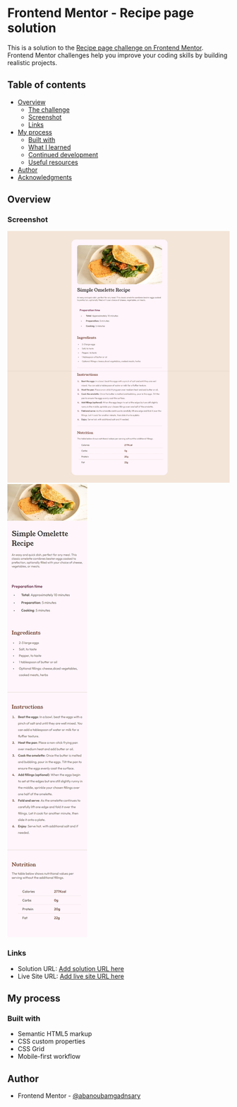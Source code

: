 # Frontend Mentor - Recipe page solution

This is a solution to the [Recipe page challenge on Frontend Mentor](https://www.frontendmentor.io/challenges/recipe-page-KiTsR8QQKm). Frontend Mentor challenges help you improve your coding skills by building realistic projects.

## Table of contents

- [Overview](#overview)
  - [The challenge](#the-challenge)
  - [Screenshot](#screenshot)
  - [Links](#links)
- [My process](#my-process)
  - [Built with](#built-with)
  - [What I learned](#what-i-learned)
  - [Continued development](#continued-development)
  - [Useful resources](#useful-resources)
- [Author](#author)
- [Acknowledgments](#acknowledgments)

## Overview

### Screenshot

![](./screenshot/Desktop%20View.jpeg)
![](./screenshot/Mobile%20view.jpeg)

### Links

- Solution URL: [Add solution URL here](https://github.com/abanoubamgadnsary/recipe-page-main)
- Live Site URL: [Add live site URL here](https://abanoubamgadnsary.github.io/recipe-page-main/)

## My process

### Built with

- Semantic HTML5 markup
- CSS custom properties
- CSS Grid
- Mobile-first workflow

## Author

- Frontend Mentor - [@abanoubamgadnsary](https://www.frontendmentor.io/profile/abanoubamgadnsary)
